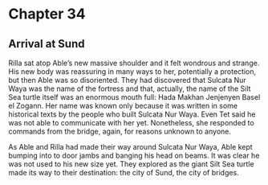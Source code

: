 # Chapter 34

## Arrival at Sund

Rilla sat atop Able’s new massive shoulder and it felt wondrous and strange. His new body was reassuring in many ways to her, potentially a protection, but then Able was so disoriented. They had discovered that Sulcata Nur Waya was the name of the fortress and that, actually, the name of the Silt Sea turtle itself was an enormous mouth full: Hada Makhan Jenjenyen Basel el Zogann. Her name was known only because it was written in some historical texts by the people who built Sulcata Nur Waya. Even Tet said he was not able to communicate with her yet. Nonetheless, she responded to commands from the bridge, again, for reasons unknown to anyone.

As Able and Rilla had made their way around Sulcata Nur Waya, Able kept bumping into to door jambs and banging his head on beams. It was clear he was not used to his new size yet. They explored as the giant Silt Sea turtle made its way to their destination: the city of Sund, the city of bridges. 